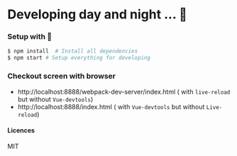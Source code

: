 # Developing day and night ... :dog:


### Setup with 

```bash
$ npm install  # Install all dependencies
$ npm start # Setup everything for developing
```

### Checkout screen with browser

- http://localhost:8888/webpack-dev-server/index.html ( with `live-reload` but without `Vue-devtools`)
- http://localhost:8888/index.html ( with `Vue-devtools` but without `Live-reload`)


#### Licences

MIT
